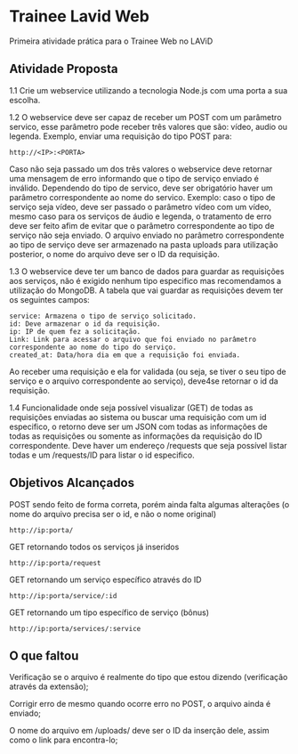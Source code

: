 # Trainee Lavid Web
Primeira atividade prática para o Trainee Web no LAViD

## Atividade Proposta
1.1 Crie um webservice utilizando a tecnologia Node.js com uma porta a sua escolha.

1.2 O webservice deve ser capaz de receber um POST com um parâmetro servico, esse parâmetro pode receber três valores que são: vídeo, audio ou legenda. Exemplo, enviar uma requisição do tipo POST para: 

	http://<IP>:<PORTA>

Caso não seja passado um dos três valores o webservice deve retornar uma mensagem de erro informando que o tipo de serviço enviado é inválido.
Dependendo do tipo de servico, deve ser obrigatório haver um parâmetro correspondente ao nome do servico. Exemplo: caso o tipo de serviço seja vídeo, deve ser passado o parâmetro vídeo com um vídeo, mesmo caso para os serviços de áudio e legenda, o tratamento de erro deve ser feito afim de evitar que o parâmetro correspondente ao tipo de serviço não seja enviado. 
O arquivo enviado no parâmetro correspondente ao tipo de serviço deve ser armazenado na pasta uploads para utilização posterior, o nome do arquivo deve ser o ID da requisição.

1.3 O webservice deve ter um banco de dados para guardar as requisições aos serviços, não é exigido nenhum tipo especifico mas recomendamos a utilização do MongoDB. A tabela que vai guardar as requisições devem ter os seguintes campos:

	service: Armazena o tipo de serviço solicitado.
	id: Deve armazenar o id da requisição.
	ip: IP de quem fez a solicitação.
	Link: Link para acessar o arquivo que foi enviado no parâmetro correspondente ao nome do tipo do serviço.
	created_at: Data/hora dia em que a requisição foi enviada.

Ao receber uma requisição e ela for validada (ou seja, se tiver o seu tipo de serviço e o arquivo correspondente ao serviço), deve4se retornar o id da requisição.

1.4 Funcionalidade onde seja possível visualizar (GET) de todas as requisições enviadas ao sistema ou buscar uma requisição com um id especifico, o retorno deve ser um JSON com todas as informações de todas as requisições ou somente as informações da requisição do ID correspondente.
Deve haver um endereço /requests que seja possível listar todas e um /requests/ID para listar o id especifico.

## Objetivos Alcançados
POST sendo feito de forma correta, porém ainda falta algumas alterações (o nome do arquivo precisa ser o id, e não o nome original)

	http://ip:porta/

GET retornando todos os serviços já inseridos

	http://ip:porta/request

GET retornando um serviço específico através do ID

	http://ip:porta/service/:id

GET retornando um tipo específico de serviço (bônus)

	http://ip:porta/services/:service

## O que faltou
Verificação se o arquivo é realmente do tipo que estou dizendo (verificação através da extensão);

Corrigir erro de mesmo quando ocorre erro no POST, o arquivo ainda é enviado;

O nome do arquivo em /uploads/ deve ser o ID da inserção dele, assim como o link para encontra-lo;
